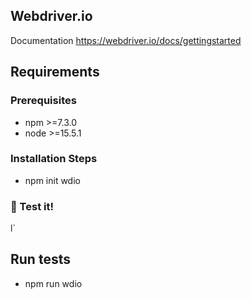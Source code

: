 


## Webdriver.io
 Documentation https://webdriver.io/docs/gettingstarted

## Requirements


### Prerequisites

* npm >=7.3.0
* node >=15.5.1


### Installation Steps
* npm init wdio 


### 🚀 Test it!
l`

## Run tests
* npm run wdio
 